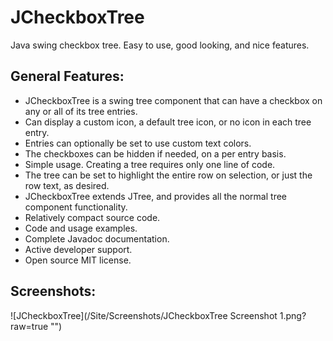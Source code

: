 # JCheckboxTree
Java swing checkbox tree. Easy to use, good looking, and nice features.


## General Features:
* JCheckboxTree is a swing tree component that can have a checkbox on any or all of its tree entries.
* Can display a custom icon, a default tree icon, or no icon in each tree entry.
* Entries can optionally be set to use custom text colors.
* The checkboxes can be hidden if needed, on a per entry basis.
* Simple usage. Creating a tree requires only one line of code.
* The tree can be set to highlight the entire row on selection, or just the row text, as desired.
* JCheckboxTree extends JTree, and provides all the normal tree component functionality. 
* Relatively compact source code.
* Code and usage examples.
* Complete Javadoc documentation.
* Active developer support. 
* Open source MIT license.

## Screenshots:

![JCheckboxTree](/Site/Screenshots/JCheckboxTree Screenshot 1.png?raw=true "")

